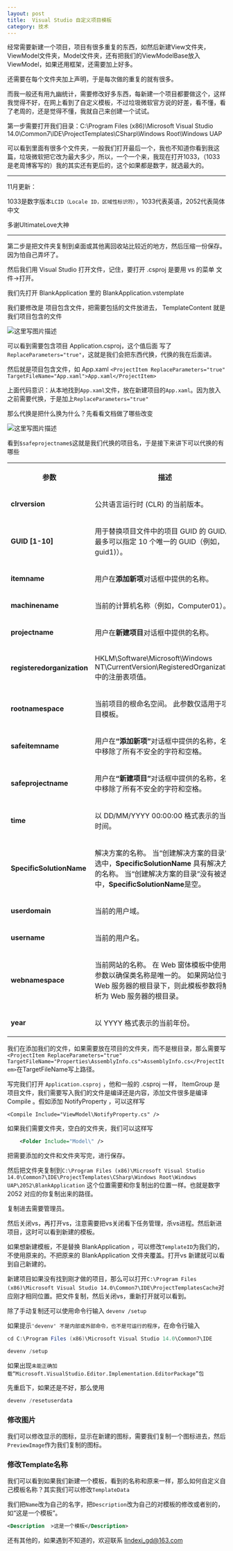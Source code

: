 ```yaml
---
layout: post
title:  Visual Studio 自定义项目模板 
category: 技术 
---
```


经常需要新建一个项目，项目有很多重复的东西，如然后新建View文件夹，ViewModel文件夹，Model文件夹，还有把我们的ViewModelBase放入ViewModel，如果还用框架，还需要加上好多。

还需要在每个文件夹加上声明，于是每次做的重复的就有很多。

<!--more-->

<div id="toc"></div>

而我一般还有用九幽统计，需要修改好多东西，每新建一个项目都要做这个，这样我觉得不好，在网上看到了自定义模板，不过垃圾微软官方说的好差，看不懂，看了老周的，还是觉得不懂，我就自己来创建一个试试。

第一步需要打开我们目录：C:\Program Files (x86)\Microsoft Visual Studio 14.0\Common7\IDE\ProjectTemplates\CSharp\Windows Root\Windows UAP 

可以看到里面有很多个文件夹，一般我们打开最后一个，我也不知道你看到我这篇，垃圾微软把它改为最大多少，所以，一个一个来，我现在打开1033，（1033是老周博客写的）我的其实还有更后的，这个如果都是数字，就选最大的。

---

11月更新：

1033是数字版本`LCID（Locale ID，区域性标识符）`，1033代表英语，2052代表简体中文

多谢UltimateLove大神

---

第二步是把文件夹复制到桌面或其他离回收站比较近的地方，然后压缩一份保存。因为怕自己弄坏了。
<!-- 我们先把文件夹复制到我们用户文档或者自己程序的项目位置，然后压缩一份保存，因为怕自己弄坏 -->

然后我们用 Visual Studio 打开文件，记住，要打开 .csproj 是要用 vs 的菜单 文件->打开。

我们先打开 BlankApplication 里的 BlankApplication.vstemplate

我们要修改是 项目包含文件，把需要包括的文件放进去， TemplateContent 就是我们项目包含的文件

![这里写图片描述](http://img.blog.csdn.net/20160902105740743)

可以看到需要包含项目 Application.csproj，这个值后面 写了`ReplaceParameters="true"`，这就是我们会把东西代换，代换的我在后面讲。

然后就是项目包含文件，如 App.xaml `<ProjectItem ReplaceParameters="true" TargetFileName="App.xaml">App.xaml</ProjectItem>`

上面代码意识：从本地找到`App.xaml`文件，放在新建项目的`App.xaml`。因为放入之前需要代换，于是加上`ReplaceParameters="true"`

<!-- 那我们会代什么，我们打开`App.xaml` -->

那么代换是把什么换为什么？先看看文档做了哪些改变

![这里写图片描述](http://img.blog.csdn.net/20160902110135270)

看到`$safeprojectname$`这就是我们代换的项目名，于是接下来讲下可以代换的有哪些

<table Responsive="true"><tr Responsive="true"><th><p>
                <span id="mt17" class="sentence" data-guid="03144cce1fcdacdbe993e5266c0bf3f3" data-source="Parameter" xml:space="preserve"><sentenceText xmlns="http://www.w3.org/1999/xhtml">
  <sentenceText xmlns="http://www.w3.org/1999/xhtml">参数</sentenceText>
</sentenceText></span>
              </p></th><th><p>
                <span id="mt18" class="sentence" data-guid="67daf92c833c41c95db874e18fcb2786" data-source="Description" xml:space="preserve"><sentenceText xmlns="http://www.w3.org/1999/xhtml">描述</sentenceText></span>
              </p></th></tr><tr><td data-th="&#xA;                Parameter&#xA;              "><p>
                <strong>
                  <span id="mt19" class="sentence" data-guid="c133fa31e454fa144f7d7d90e9ae1693" data-source="clrversion" xml:space="preserve"><sentenceText xmlns="http://www.w3.org/1999/xhtml">clrversion</sentenceText></span>
                </strong>
              </p></td><td data-th="&#xA;                描述&#xA;              "><p>
                <span id="mt20" class="sentence" data-guid="99a29f3977417776732298c48e65dfe4" data-source="Current version of the common language runtime (CLR)." xml:space="preserve"><sentenceText xmlns="http://www.w3.org/1999/xhtml">公共语言运行时 (CLR) 的当前版本。</sentenceText></span>
              </p></td></tr><tr><td data-th="&#xA;                Parameter&#xA;              "><p>
                <strong>
                  <span id="mt21" class="sentence" data-guid="49705cbf330537640981f0ab18accad6" data-source="GUID [1-10]" xml:space="preserve"><sentenceText xmlns="http://www.w3.org/1999/xhtml">GUID [1-10]</sentenceText></span>
                </strong>
              </p></td><td data-th="&#xA;                描述&#xA;              "><p>
                <span id="mt22" class="sentence" data-guid="e0fa6a3b9ee8f16086de726310c4b135" data-source="A GUID used to replace the project GUID in a project file." xml:space="preserve"><sentenceText xmlns="http://www.w3.org/1999/xhtml">用于替换项目文件中的项目 GUID 的 GUID。</sentenceText></span>  <span id="mt23" class="sentence" data-guid="496e67ee5856defb304ddf191ba41dba" data-source="You can specify up to 10 unique GUIDs (for example, &lt;span class=&quot;code&quot;&gt;guid1)&lt;/span&gt;." xml:space="preserve"><sentenceText xmlns="http://www.w3.org/1999/xhtml">最多可以指定 10 个唯一的 GUID（例如，<span class="code" xmlns="http://www.w3.org/1999/xhtml">guid1)</span>）。</sentenceText></span>  </p></td></tr><tr><td data-th="&#xA;                Parameter&#xA;              "><p>
                <strong>
                  <span id="mt24" class="sentence" data-guid="3e3640c36bf50aec770a87493828e76d" data-source="itemname" xml:space="preserve"><sentenceText xmlns="http://www.w3.org/1999/xhtml">itemname</sentenceText></span>
                </strong>
              </p></td><td data-th="&#xA;                描述&#xA;              "><p>
                <span id="mt25" class="sentence" data-guid="45f07a95e0e4d41abc8629973ec2626a" data-source="The name provided by the user in the &lt;strong&gt;Add New Item&lt;/strong&gt; dialog box." xml:space="preserve"><sentenceText xmlns="http://www.w3.org/1999/xhtml">用户在<strong xmlns="http://www.w3.org/1999/xhtml">添加新项</strong>对话框中提供的名称。</sentenceText></span>
              </p></td></tr><tr><td data-th="&#xA;                Parameter&#xA;              "><p>
                <strong>
                  <span id="mt26" class="sentence" data-guid="62f2e1d94ea5a730c4dfda5ead0bde29" data-source="machinename" xml:space="preserve"><sentenceText xmlns="http://www.w3.org/1999/xhtml">machinename</sentenceText></span>
                </strong>
              </p></td><td data-th="&#xA;                描述&#xA;              "><p>
                <span id="mt27" class="sentence" data-guid="07677bf070f0091903f60cd3dffbfc75" data-source="The current computer name (for example, Computer01)." xml:space="preserve"><sentenceText xmlns="http://www.w3.org/1999/xhtml">当前的计算机名称（例如，Computer01）。</sentenceText></span>
              </p></td></tr><tr><td data-th="&#xA;                Parameter&#xA;              "><p>
                <strong>
                  <span id="mt28" class="sentence" data-guid="0c79925e09c937c71744ced5b822bb9c" data-source="projectname" xml:space="preserve"><sentenceText xmlns="http://www.w3.org/1999/xhtml">projectname</sentenceText></span>
                </strong>
              </p></td><td data-th="&#xA;                描述&#xA;              "><p>
                <span id="mt29" class="sentence" data-guid="5dc7586ced55345b6c0596d20776a515" data-source="The name provided by the user in the &lt;strong&gt;New Project&lt;/strong&gt; dialog box." xml:space="preserve"><sentenceText xmlns="http://www.w3.org/1999/xhtml">用户在<strong xmlns="http://www.w3.org/1999/xhtml">新建项目</strong>对话框中提供的名称。</sentenceText></span>
              </p></td></tr><tr><td data-th="&#xA;                Parameter&#xA;              "><p>
                <strong>
                  <span id="mt30" class="sentence" data-guid="b8cb8cda7a77173c8cd60820bac24c51" data-source="registeredorganization" xml:space="preserve"><sentenceText xmlns="http://www.w3.org/1999/xhtml">registeredorganization</sentenceText></span>
                </strong>
              </p></td><td data-th="&#xA;                描述&#xA;              "><p>
                <span id="mt31" class="sentence" data-guid="32030027fe55b00c51bee4c32d919923" data-source="The registry key value from HKLM\Software\Microsoft\Windows NT\CurrentVersion\RegisteredOrganization." xml:space="preserve"><sentenceText xmlns="http://www.w3.org/1999/xhtml">HKLM\Software\Microsoft\Windows NT\CurrentVersion\RegisteredOrganization 中的注册表项值。</sentenceText></span>
              </p></td></tr><tr><td data-th="&#xA;                Parameter&#xA;              "><p>
                <strong>
                  <span id="mt32" class="sentence" data-guid="5d813332b11ed6b05867ff78e5dc118e" data-source="rootnamespace" xml:space="preserve"><sentenceText xmlns="http://www.w3.org/1999/xhtml">rootnamespace</sentenceText></span>
                </strong>
              </p></td><td data-th="&#xA;                描述&#xA;              "><p>
                <span id="mt33" class="sentence" data-guid="fb3308554d201bf0102437cc193e91cb" data-source="The root namespace of the current project." xml:space="preserve"><sentenceText xmlns="http://www.w3.org/1999/xhtml">当前项目的根命名空间。</sentenceText></span>  <span id="mt34" class="sentence" data-guid="2e96c802b934ca14367b106bc8c23617" data-source="This parameter applies only to item templates." xml:space="preserve"><sentenceText xmlns="http://www.w3.org/1999/xhtml">此参数仅适用于项目模板。</sentenceText></span>  </p></td></tr><tr><td data-th="&#xA;                Parameter&#xA;              "><p>
                <strong>
                  <span id="mt35" class="sentence" data-guid="1d776f1950944fd630b39229db934fef" data-source="safeitemname" xml:space="preserve"><sentenceText xmlns="http://www.w3.org/1999/xhtml">safeitemname</sentenceText></span>
                </strong>
              </p></td><td data-th="&#xA;                描述&#xA;              "><p>
                <span id="mt36" class="sentence" data-guid="5c6bf9887241db9208137f7209ff1535" data-source="The name provided by the user in the &lt;strong&gt;Add New Item&lt;/strong&gt; dialog box, with all unsafe characters and spaces removed." xml:space="preserve"><sentenceText xmlns="http://www.w3.org/1999/xhtml">用户在<strong xmlns="http://www.w3.org/1999/xhtml">“添加新项”</strong>对话框中提供的名称，名称中移除了所有不安全的字符和空格。</sentenceText></span>
              </p></td></tr><tr><td data-th="&#xA;                Parameter&#xA;              "><p>
                <strong>
                  <span id="mt37" class="sentence" data-guid="5eee0cd89154fbf6bd9e081b5a94ced6" data-source="safeprojectname" xml:space="preserve"><sentenceText xmlns="http://www.w3.org/1999/xhtml">safeprojectname</sentenceText></span>
                </strong>
              </p></td><td data-th="&#xA;                描述&#xA;              "><p>
                <span id="mt38" class="sentence" data-guid="944b58f8edf11ae44c537b00d5b613e9" data-source="The name provided by the user in the &lt;strong&gt;New Project&lt;/strong&gt; dialog box, with all unsafe characters and spaces removed." xml:space="preserve"><sentenceText xmlns="http://www.w3.org/1999/xhtml">用户在<strong xmlns="http://www.w3.org/1999/xhtml">“新建项目”</strong>对话框中提供的名称，名称中移除了所有不安全的字符和空格。</sentenceText></span>
              </p></td></tr><tr><td data-th="&#xA;                Parameter&#xA;              "><p>
                <strong>
                  <span id="mt39" class="sentence" data-guid="07cc694b9b3fc636710fa08b6922c42b" data-source="time" xml:space="preserve"><sentenceText xmlns="http://www.w3.org/1999/xhtml">time</sentenceText></span>
                </strong>
              </p></td><td data-th="&#xA;                描述&#xA;              "><p>
                <span id="mt40" class="sentence" data-guid="5007398966b1b1418146c463e385a194" data-source="The current time in the format DD/MM/YYYY 00:00:00." xml:space="preserve"><sentenceText xmlns="http://www.w3.org/1999/xhtml">以 DD/MM/YYYY 00:00:00 格式表示的当前时间。</sentenceText></span>
              </p></td></tr><tr><td data-th="&#xA;                Parameter&#xA;              "><p>
                <strong>
                  <span id="mt41" class="sentence" data-guid="20529023398a5d29e764f6e787169d00" data-source="SpecificSolutionName" xml:space="preserve"><sentenceText xmlns="http://www.w3.org/1999/xhtml">SpecificSolutionName</sentenceText></span>
                </strong>
              </p></td><td data-th="&#xA;                描述&#xA;              "><p>
                <span id="mt42" class="sentence" data-guid="6aa4abce5410b2782dae55878d8f0e93" data-source="The name of the solution." xml:space="preserve"><sentenceText xmlns="http://www.w3.org/1999/xhtml">解决方案的名称。</sentenceText></span>  <span id="mt43" class="sentence" data-guid="0f28d8c9eee8721e7a248bffe1acae05" data-source="When &quot;create solution directory&quot; is checked, &lt;strong&gt;SpecificSolutionName&lt;/strong&gt; has the solution name." xml:space="preserve"><sentenceText xmlns="http://www.w3.org/1999/xhtml">当“创建解决方案的目录”被选中，<strong xmlns="http://www.w3.org/1999/xhtml">SpecificSolutionName</strong> 具有解决方案的名称。</sentenceText></span>  <span id="mt44" class="sentence" data-guid="8f19232114d8a1d29699331a4cbce1aa" data-source="When &quot;create solution directory&quot; is not checked, &lt;strong&gt;SpecificSolutionName&lt;/strong&gt; is blank." xml:space="preserve"><sentenceText xmlns="http://www.w3.org/1999/xhtml">当“创建解决方案的目录”没有被选中，<strong xmlns="http://www.w3.org/1999/xhtml">SpecificSolutionName</strong>是空。</sentenceText></span>  </p></td></tr><tr><td data-th="&#xA;                Parameter&#xA;              "><p>
                <strong>
                  <span id="mt45" class="sentence" data-guid="cbbacbb40776f2eda9611f5d6a1aceb7" data-source="userdomain" xml:space="preserve"><sentenceText xmlns="http://www.w3.org/1999/xhtml">userdomain</sentenceText></span>
                </strong>
              </p></td><td data-th="&#xA;                描述&#xA;              "><p>
                <span id="mt46" class="sentence" data-guid="bdd1425d9a1a601a0cef89e8998dc36d" data-source="The current user domain." xml:space="preserve"><sentenceText xmlns="http://www.w3.org/1999/xhtml">当前的用户域。</sentenceText></span>
              </p></td></tr><tr><td data-th="&#xA;                Parameter&#xA;              "><p>
                <strong>
                  <span id="mt47" class="sentence" data-guid="14c4b06b824ec593239362517f538b29" data-source="username" xml:space="preserve"><sentenceText xmlns="http://www.w3.org/1999/xhtml">username</sentenceText></span>
                </strong>
              </p></td><td data-th="&#xA;                描述&#xA;              "><p>
                <span id="mt48" class="sentence" data-guid="2104843e8c143db53f8ab885786712fd" data-source="The current user name." xml:space="preserve"><sentenceText xmlns="http://www.w3.org/1999/xhtml">当前的用户名。</sentenceText></span>
              </p></td></tr><tr><td data-th="&#xA;                Parameter&#xA;              "><p>
                <strong>
                  <span id="mt49" class="sentence" data-guid="3e729841ba9695cb7b4b18a70d26d9cd" data-source="webnamespace" xml:space="preserve"><sentenceText xmlns="http://www.w3.org/1999/xhtml">webnamespace</sentenceText></span>
                </strong>
              </p></td><td data-th="&#xA;                描述&#xA;              "><p>
                <span id="mt50" class="sentence" data-guid="dfedbc6a8db02a652582ef84fa3f8855" data-source="The name of the current Web site." xml:space="preserve"><sentenceText xmlns="http://www.w3.org/1999/xhtml">当前网站的名称。</sentenceText></span>  <span id="mt51" class="sentence" data-guid="53ed8b23db00a4418f607bbc6e330322" data-source="This parameter is used in the Web form template to guarantee unique class names." xml:space="preserve"><sentenceText xmlns="http://www.w3.org/1999/xhtml">在 Web 窗体模板中使用此参数以确保类名称是唯一的。</sentenceText></span>  <span id="mt52" class="sentence" data-guid="0e5c2b875b8ed8d2eaa94599237b8633" data-source="If the Web site is at the root directory of the Web server, this template parameter resolves to the root directory of the Web Server." xml:space="preserve"><sentenceText xmlns="http://www.w3.org/1999/xhtml">如果网站位于 Web 服务器的根目录下，则此模板参数将解析为 Web 服务器的根目录。</sentenceText></span>  </p></td></tr><tr><td data-th="&#xA;                Parameter&#xA;              "><p>
                <strong>
                  <span id="mt53" class="sentence" data-guid="84cdc76cabf41bd7c961f6ab12f117d8" data-source="year" xml:space="preserve"><sentenceText xmlns="http://www.w3.org/1999/xhtml">year</sentenceText></span>
                </strong>
              </p></td><td data-th="&#xA;                描述&#xA;              "><p>
                <span id="mt54" class="sentence" data-guid="ff973168b9c603228da0de366494f6df" data-source="The current year in the format YYYY." xml:space="preserve"><sentenceText xmlns="http://www.w3.org/1999/xhtml">以 YYYY 格式表示的当前年份。</sentenceText></span>
              </p></td></tr></table>

我们在添加我们的文件，如果需要放在项目的文件夹，而不是根目录，那么需要写`<ProjectItem ReplaceParameters="true" TargetFileName="Properties\AssemblyInfo.cs">AssemblyInfo.cs</ProjectItem>`在TargetFileName写上路径。

写完我们打开 `Application.csproj` ，他和一般的 .csproj 一样， ItemGroup 是项目文件，我们需要写入我们的文件是编译还是内容，添加文件很多是编译 Compile 。假如添加 NotifyProperty ，可以这样写

`<Compile Include="ViewModel\NotifyProperty.cs" />`

如果我们需要文件夹，空白的文件夹，我们可以这样写

```xml
    <Folder Include="Model\" />
```

把需要添加的文件和文件夹写完，进行保存。

然后把文件夹复制到`C:\Program Files (x86)\Microsoft Visual Studio 14.0\Common7\IDE\ProjectTemplates\CSharp\Windows Root\Windows UAP\2052\BlankApplication` 这个位置需要和你复制出的位置一样。也就是数字 2052 对应的你复制出来的路径。

复制进去需要管理员。

然后关闭vs，再打开vs，注意需要把vs关闭看下任务管理，杀vs进程。然后新进项目，这时可以看到新建的模板。

如果想新建模板，不是替换 BlankApplication ，可以修改`TemplateID`为我们的，不使用原来的。不把原来的 BlankApplication 文件夹覆盖。打开vs 新建就可以看到自己新建的。



新建项目如果没有找到刚才做的项目，那么可以打开`C:\Program Files (x86)\Microsoft Visual Studio 14.0\Common7\IDE\ProjectTemplatesCache`对应刚才相同位置。把文件复制，然后关闭vs，重新打开就可以看到。

除了手动复制还可以使用命令行输入 `devenv /setup`

如果提示`'devenv' 不是内部或外部命令，也不是可运行的程序`，在命令行输入

    

```csharp
cd C:\Program Files (x86)\Microsoft Visual Studio 14.0\Common7\IDE

devenv /setup
```





如果出现`未能正确加载“Microsoft.VisualStudio.Editor.Implementation.EditorPackage”包`

先重启下，如果还是不好，那么使用
    

```csharp
devenv /resetuserdata

```

### 修改图片

我们可以修改显示的图标，显示在新建的图标，需要我们复制一个图标进去，然后`PreviewImage`作为我们复制的图标。

### 修改Template名称

我们可以看到如果我们新建一个模板，看到的名称和原来一样，那么如何自定义自己模板名称？其实我们可以修改`TemplateData`

我们把`Name`改为自己的名字，把`Description`改为自己的对模板的修改或者别的，如“这是一个模板”。
    

```xml
<Description  >这是一个模板</Description>

```

还有其他的，如果遇到不知道的，欢迎联系 lindexi_gd@163.com






